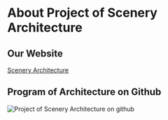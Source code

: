 # About Project of Scenery Architecture
## Our Website
[Scenery Architecture](http://www.nousbuild.org)</br>

## Program of Architecture on Github
![Project of Scenery Architecture on github](http://img.nousbuild.top/github/porject-on-github.jpg)
